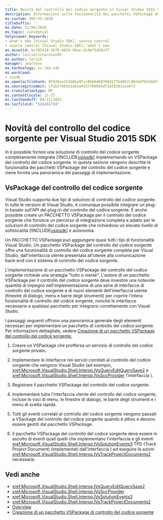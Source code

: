 ```yaml
---
title: Novità del controllo del codice sorgente in Visual Studio 2015 SDK | Microsoft Docs
description: Informazioni sulle funzionalità dei pacchetti VSPackage del controllo del codice sorgente ed esaminare una panoramica dei passaggi di implementazione.
ms.custom: SEO-VS-2020
titleSuffix: ''
ms.date: 11/04/2016
ms.topic: conceptual
helpviewer_keywords:
- what's new [Visual Studio SDK], source control
- source control [Visual Studio SDK], what's new
ms.assetid: bcf85418-18fb-4824-9dae-d14bf3d56a77
author: leslierichardson95
ms.author: lerich
manager: jmartens
ms.technology: vs-ide-sdk
ms.workload:
- vssdk
ms.openlocfilehash: 9f828aa153ddba9fcc0bb6db07084277b48b7c862447bd2b8fc4e6681123ab44
ms.sourcegitcommit: c72b2f603e1eb3a4157f00926df2e263831ea472
ms.translationtype: MT
ms.contentlocale: it-IT
ms.lasthandoff: 08/12/2021
ms.locfileid: "121431734"
---
```

# <a name="whats-new-in-source-control-for-the-visual-studio-2015-sdk"></a>Novità del controllo del codice sorgente per Visual Studio 2015 SDK

In è possibile fornire una soluzione di controllo del codice sorgente completamente integrata [!INCLUDE[vsipsdk](../../extensibility/includes/vsipsdk_md.md)] implementando un VSPackage del controllo del codice sorgente. In questa sezione vengono descritte le funzionalità dei pacchetti VSPackage del controllo del codice sorgente e viene fornita una panoramica dei passaggi di implementazione.

## <a name="the-source-control-vspackage"></a>VsPackage del controllo del codice sorgente

Visual Studio supporta due tipi di soluzioni di controllo del codice sorgente. In tutte le versioni di Visual Studio, è comunque possibile integrare un plug-in basato sull'API del plug-in del controllo del codice sorgente. È anche possibile creare un PACCHETTO VSPackage per il controllo del codice sorgente che fornisce un percorso di integrazione completa e adatto per le soluzioni di controllo del codice sorgente che richiedono un elevato livello di sofisticatità [!INCLUDE[vsipsdk](../../extensibility/includes/vsipsdk_md.md)] e autonomia.

Un PACCHETTO VSPackage può aggiungere quasi tutti i tipi di funzionalità Visual Studio. Un pacchetto VSPackage del controllo del codice sorgente offre una funzionalità di controllo del codice sorgente completa per Visual Studio, dall'interfaccia utente presentata all'utente alla comunicazione back-end con il sistema di controllo del codice sorgente.

L'implementazione di un pacchetto VSPackage del controllo del codice sorgente richiede una strategia "tutto o niente". L'autore di un pacchetto VSPackage per il controllo del codice sorgente deve investire una notevole quantità di impegno nell'implementazione di una serie di interfacce di controllo del codice sorgente e di nuovi elementi dell'interfaccia utente (finestre di dialogo, menu e barre degli strumenti) per coprire l'intera funzionalità di controllo del codice sorgente, nonché le interfacce necessarie a qualsiasi pacchetto per integrarsi correttamente con Visual Studio.

I passaggi seguenti offrono una panoramica generale degli elementi necessari per implementare un pacchetto di controllo del codice sorgente. Per informazioni dettagliate, vedere [Creazione di un pacchetto VSPackage del controllo del codice sorgente.](../../extensibility/internals/creating-a-source-control-vspackage.md)

1. Creare un VSPackage che proffersa un servizio di controllo del codice sorgente privato.

2. Implementare le interfacce nei servizi correlati al controllo del codice sorgente che vengono Visual Studio (ad esempio, <xref:Microsoft.VisualStudio.Shell.Interop.IVsQueryEditQuerySave2> e <xref:Microsoft.VisualStudio.Shell.Interop.IVsSccProvider> l'interfaccia ).

3. Registrare il pacchetto VSPackage del controllo del codice sorgente.

4. Implementare tutta l'interfaccia utente del controllo del codice sorgente, incluse le voci di menu, le finestre di dialogo, le barre degli strumenti e i menu di scelta rapida.

5. Tutti gli eventi correlati al controllo del codice sorgente vengono passati a VSackage del controllo del codice sorgente quando è attivo e devono essere gestiti dal pacchetto VSPackage.

6. Il pacchetto VSPackage del controllo del codice sorgente deve essere in ascolto di eventi quali quelli che implementano l'interfaccia e gli eventi <xref:Microsoft.VisualStudio.Shell.Interop.IVsSolutionEvents3> TPD (Track Project Document) (implementati dall'interfaccia ) ed eseguire le azioni <xref:Microsoft.VisualStudio.Shell.Interop.IVsTrackProjectDocuments2> necessarie.

## <a name="see-also"></a>Vedi anche

- <xref:Microsoft.VisualStudio.Shell.Interop.IVsQueryEditQuerySave2>
- <xref:Microsoft.VisualStudio.Shell.Interop.IVsSccProvider>
- <xref:Microsoft.VisualStudio.Shell.Interop.IVsSolutionEvents3>
- <xref:Microsoft.VisualStudio.Shell.Interop.IVsTrackProjectDocuments2>
- [Overview](../../extensibility/internals/source-control-integration-overview.md)
- [Creazione di un pacchetto VSPackage di controllo del codice sorgente](../../extensibility/internals/creating-a-source-control-vspackage.md)
